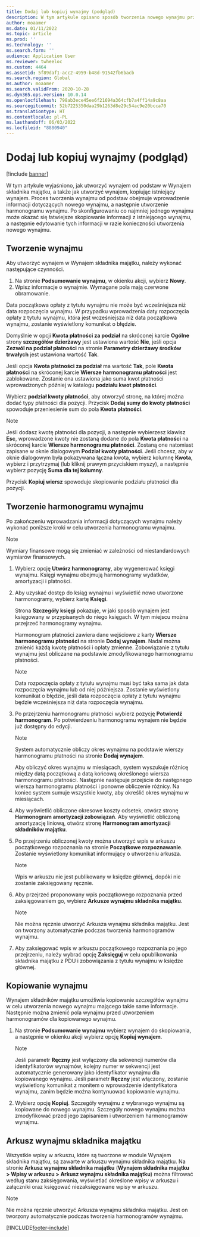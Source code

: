 ```yaml
---
title: Dodaj lub kopiuj wynajmy (podgląd)
description: W tym artykule opisano sposób tworzenia nowego wynajmu przez wprowadzenie informacji jego dotyczących w Wynajem składnika majątku lub przez skopiowanie informacji z istniejącego wynajmu.
author: moaamer
ms.date: 01/11/2022
ms.topic: article
ms.prod: ''
ms.technology: ''
ms.search.form: ''
audience: Application User
ms.reviewer: twheeloc
ms.custom: 4464
ms.assetid: 5f89daf1-acc2-4959-b48d-91542fb6bacb
ms.search.region: Global
ms.author: moaamer
ms.search.validFrom: 2020-10-28
ms.dyn365.ops.version: 10.0.14
ms.openlocfilehash: 798ab3ece45ee6f21694a364cfb7a4ff14a9c8aa
ms.sourcegitcommit: 52b7225350daa29b1263d8e29c54ac9e20bcca70
ms.translationtype: HT
ms.contentlocale: pl-PL
ms.lasthandoff: 06/03/2022
ms.locfileid: "8880940"
---
```

# <a name="add-or-copy-leases-preview"></a>Dodaj lub kopiuj wynajmy (podgląd)

[!include [banner](../includes/banner.md)]

W tym artykule wyjaśniono, jak utworzyć wynajem od podstaw w Wynajem składnika majątku, a także jak utworzyć wynajem, kopiując istniejący wynajem. Proces tworzenia wynajmu od podstaw obejmuje wprowadzenie informacji dotyczących nowego wynajmu, a następnie utworzenie harmonogramu wynajmu. Po skonfigurowaniu co najmniej jednego wynajmu może okazać się łatwiejsze skopiowanie informacji z istniejącego wynajmu, a następnie edytowanie tych informacji w razie konieczności utworzenia nowego wynajmu.

## <a name="create-a-lease"></a>Tworzenie wynajmu

Aby utworzyć wynajem w Wynajem składnika majątku, należy wykonać następujące czynności.

1. Na stronie **Podsumowanie wynajmu**, w okienku akcji, wybierz **Nowy**.
2. Wpisz informacje o wynajmie. Wymagane pola mają czerwone obramowanie.

Data początkowa opłaty z tytułu wynajmu nie może być wcześniejsza niż data rozpoczęcia wynajmu. W przypadku wprowadzenia daty rozpoczęcia opłaty z tytułu wynajmu, która jest wcześniejsza niż data początkowa wynajmu, zostanie wyświetlony komunikat o błędzie.

Domyślnie w opcji **Kwota płatności za podział** na skróconej karcie **Ogólne** strony **szczegółów dzierżawy** jest ustawiona wartość **Nie**, jeśli opcja **Zezwól na podział płatności** na stronie **Parametry dzierżawy środków trwałych** jest ustawiona wartość **Tak**. 

Jeśli opcja **Kwota płatności za podział** ma wartość **Tak**, pole **Kwota płatności** na skróconej karcie **Wiersze harmonogramu płatności** jest zablokowane. Zostanie ona ustawiona jako suma kwot płatności wprowadzonych później w katalogu **podziału kwot płatności**.

Wybierz **podział kwoty płatności**, aby otworzyć stronę, na której można dodać typy płatności dla pozycji. Przycisk **Dodaj sumy do kwoty płatności** spowoduje przeniesienie sum do pola **Kwota płatności**.

> [!NOTE]
> Jeśli dodasz kwotę płatności dla pozycji, a następnie wybierzesz klawisz **Esc**, wprowadzone kwoty nie zostaną dodane do pola **Kwota płatności** na skróconej karcie **Wiersze harmonogramu płatności**. Zostaną one natomiast zapisane w oknie dialogowym **Podział kwoty płatności**. Jeśli chcesz, aby w oknie dialogowym była pokazywana łączna kwota, wybierz kolumnę **Kwota**, wybierz i przytrzymaj (lub kliknij prawym przyciskiem myszy), a następnie wybierz pozycję **Suma dla tej kolumny**. 

Przycisk **Kopiuj wiersz** spowoduje skopiowanie podziału płatności dla pozycji.

## <a name="create-a-lease-schedule"></a>Tworzenie harmonogramu wynajmu

Po zakończeniu wprowadzania informacji dotyczących wynajmu należy wykonać poniższe kroki w celu utworzenia harmonogramu wynajmu.

> [!NOTE]
> Wymiary finansowe mogą się zmieniać w zależności od niestandardowych wymiarów finansowych.

1. Wybierz opcję **Utwórz harmonogramy**, aby wygenerować księgi wynajmu. Księgi wynajmu obejmują harmonogramy wydatków, amortyzacji i płatności.
2. Aby uzyskać dostęp do ksiąg wynajmu i wyświetlić nowo utworzone harmonogramy, wybierz kartę **Księgi**.

    Strona **Szczegóły księgi** pokazuje, w jaki sposób wynajem jest księgowany w przypisanych do niego księgach. W tym miejscu można przejrzeć harmonogramy wynajmu.

    Harmonogram płatności zawiera dane wejściowe z karty **Wiersze harmonogramu płatności** na stronie **Dodaj wynajem**. Nadal można zmienić każdą kwotę płatności i opłaty zmienne. Zobowiązanie z tytułu wynajmu jest obliczane na podstawie zmodyfikowanego harmonogramu płatności.

    > [!NOTE]
    > Data rozpoczęcia opłaty z tytułu wynajmu musi być taka sama jak data rozpoczęcia wynajmu lub od niej późniejsza. Zostanie wyświetlony komunikat o błędzie, jeśli data rozpoczęcia opłaty z tytułu wynajmu będzie wcześniejsza niż data rozpoczęcia wynajmu. 

4. Po przejrzeniu harmonogramu płatności wybierz pozycję **Potwierdź harmonogram**. Po potwierdzeniu harmonogramu wynajem nie będzie już dostępny do edycji.

    > [!NOTE]
    > System automatycznie obliczy okres wynajmu na podstawie wierszy harmonogramu płatności na stronie **Dodaj wynajem**.
    >
    > Aby obliczyć okres wynajmu w miesiącach, system wyszukuje różnicę między datą początkową a datą końcową określonego wiersza harmonogramu płatności. Następnie następuje przejście do następnego wiersza harmonogramu płatności i ponowne obliczenie różnicy. Na koniec system sumuje wszystkie kwoty, aby określić okres wynajmu w miesiącach.

5. Aby wyświetlić obliczone okresowe koszty odsetek, otwórz stronę **Harmonogram amortyzacji zobowiązań**. Aby wyświetlić obliczoną amortyzację liniową, otwórz stronę **Harmonogram amortyzacji składników majątku**.
6. Po przejrzeniu obliczonej kwoty można utworzyć wpis w arkuszu początkowego rozpoznania na stronie **Początkowe rozpoznawanie**. Zostanie wyświetlony komunikat informujący o utworzeniu arkusza.

    > [!NOTE]
    > Wpis w arkuszu nie jest publikowany w księdze głównej, dopóki nie zostanie zaksięgowany ręcznie.

7. Aby przejrzeć proponowany wpis początkowego rozpoznania przed zaksięgowaniem go, wybierz **Arkusze wynajmu składnika majątku**.

    > [!NOTE]
    > Nie można ręcznie utworzyć Arkusza wynajmu składnika majątku. Jest on tworzony automatycznie podczas tworzenia harmonogramów wynajmu.

8. Aby zaksięgować wpis w arkuszu początkowego rozpoznania po jego przejrzeniu, należy wybrać opcję **Zaksięguj** w celu opublikowania składnika majątku z PDU i zobowiązania z tytułu wynajmu w księdze głównej.

## <a name="copy-a-lease"></a>Kopiowanie wynajmu

Wynajem składników majątku umożliwia kopiowanie szczegółów wynajmu w celu utworzenia nowego wynajmu mającego takie same informacje. Następnie można zmienić pola wynajmu przed utworzeniem harmonogramów dla kopiowanego wynajmu.

1. Na stronie **Podsumowanie wynajmu** wybierz wynajem do skopiowania, a następnie w okienku akcji wybierz opcję **Kopiuj wynajem**.

    > [!NOTE]
    > Jeśli parametr **Ręczny** jest wyłączony dla sekwencji numerów dla identyfikatorów wynajmów, kolejny numer w sekwencji jest automatycznie generowany jako identyfikator wynajmu dla kopiowanego wynajmu. Jeśli parametr **Ręczny** jest włączony, zostanie wyświetlony komunikat z monitem o wprowadzenie identyfikatora wynajmu, zanim będzie można kontynuować kopiowanie wynajmu.

2. Wybierz opcję **Kopiuj**. Szczegóły wynajmu z wybranego wynajmu są kopiowane do nowego wynajmu. Szczegóły nowego wynajmu można zmodyfikować przed jego zapisaniem i utworzeniem harmonogramów wynajmu.

## <a name="asset-leasing-journal"></a>Arkusz wynajmu składnika majątku

Wszystkie wpisy w arkuszu, które są tworzone w module Wynajem składnika majątku, są zawarte w arkuszu wynajmu składnika majątku. Na stronie **Arkusz wynajmu składnika majątku** (**Wynajem składnika majątku \> Wpisy w arkuszu \> Arkusz wynajmu składnika majątku**) można filtrować według stanu zaksięgowania, wyświetlać określone wpisy w arkuszu i załączniki oraz księgować niezaksięgowane wpisy w arkuszu.

> [!NOTE]
> Nie można ręcznie utworzyć Arkusza wynajmu składnika majątku. Jest on tworzony automatycznie podczas tworzenia harmonogramów wynajmu.


[!INCLUDE[footer-include](../../includes/footer-banner.md)]
